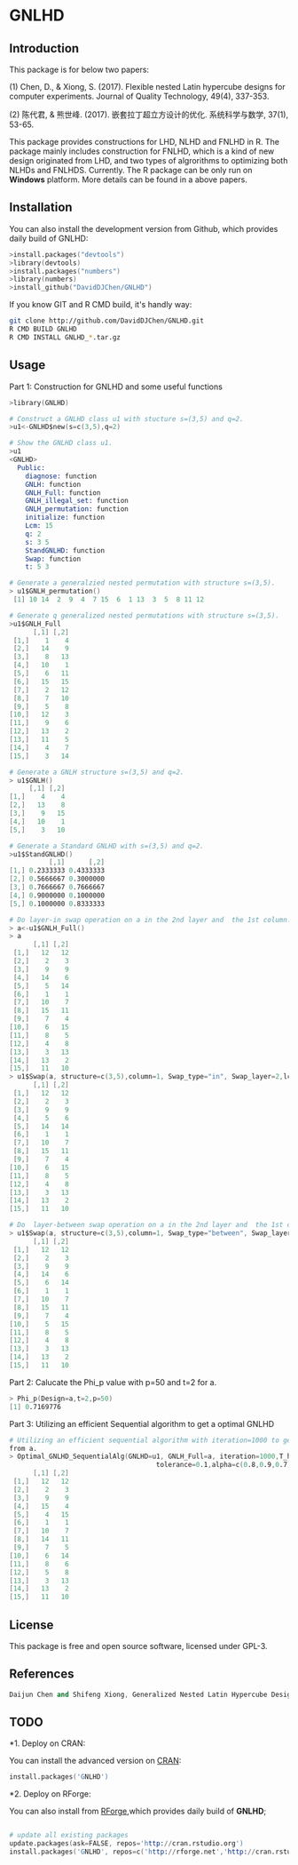# GNLHD
## Introduction
This package is for below two papers:

(1) Chen, D., & Xiong, S. (2017). Flexible nested Latin hypercube designs for computer experiments. Journal of Quality Technology, 49(4), 337-353.

(2) 陈代君, & 熊世峰. (2017). 嵌套拉丁超立方设计的优化. 系统科学与数学, 37(1), 53-65.

This package provides constructions for LHD, NLHD and FNLHD in R. The package  mainly includes
construction for FNLHD, which is a kind of new design originated from LHD, and two types of algrorithms to optimizing
both NLHDs and FNLHDS. Currently. The R package can be only run on **Windows** platform. More details can be found in a above papers.

## Installation
You can also install the development version from Github, which provides daily build of
GNLHD:

```s
>install.packages("devtools")
>library(devtools)
>install.packages("numbers")
>library(numbers)
>install_github("DavidDJChen/GNLHD")
```

If you know GIT and R CMD build, it's handly way:

```bash
git clone http://github.com/DavidDJChen/GNLHD.git
R CMD BUILD GNLHD
R CMD INSTALL GNLHD_*.tar.gz
```

## Usage
Part 1: Construction for GNLHD and some useful functions
```s
>library(GNLHD)

# Construct a GNLHD class u1 with stucture s=(3,5) and q=2.
>u1<-GNLHD$new(s=c(3,5),q=2)

# Show the GNLHD class u1.
>u1
<GNLHD>
  Public:
    diagnose: function
    GNLH: function
    GNLH_Full: function
    GNLH_illegal_set: function
    GNLH_permutation: function
    initialize: function
    Lcm: 15
    q: 2
    s: 3 5
    StandGNLHD: function
    Swap: function
    t: 5 3

# Generate a generalzied nested permutation with structure s=(3,5).
> u1$GNLH_permutation()
 [1] 10 14  2  9  4  7 15  6  1 13  3  5  8 11 12

# Generate q generalized nested permutations with structure s=(3,5).
>u1$GNLH_Full
      [,1] [,2]
 [1,]    1    4
 [2,]   14    9
 [3,]    8   13
 [4,]   10    1
 [5,]    6   11
 [6,]   15   15
 [7,]    2   12
 [8,]    7   10
 [9,]    5    8
[10,]   12    3
[11,]    9    6
[12,]   13    2
[13,]   11    5
[14,]    4    7
[15,]    3   14

# Generate a GNLH structure s=(3,5) and q=2.
> u1$GNLH()
     [,1] [,2]
[1,]    4    4
[2,]   13    8
[3,]    9   15
[4,]   10    1
[5,]    3   10

# Generate a Standard GNLHD with s=(3,5) and q=2.
>u1$StandGNLHD()
          [,1]      [,2]
[1,] 0.2333333 0.4333333
[2,] 0.5666667 0.3000000
[3,] 0.7666667 0.7666667
[4,] 0.9000000 0.1000000
[5,] 0.1000000 0.8333333

# Do layer-in swap operation on a in the 2nd layer and  the 1st column.
> a<-u1$GNLH_Full()
> a
      [,1] [,2]
 [1,]   12   12
 [2,]    2    3
 [3,]    9    9
 [4,]   14    6
 [5,]    5   14
 [6,]    1    1
 [7,]   10    7
 [8,]   15   11
 [9,]    7    4
[10,]    6   15
[11,]    8    5
[12,]    4    8
[13,]    3   13
[14,]   13    2
[15,]   11   10
> u1$Swap(a, structure=c(3,5),column=1, Swap_type="in", Swap_layer=2,lcm=15) 
      [,1] [,2]
 [1,]   12   12
 [2,]    2    3
 [3,]    9    9
 [4,]    5    6
 [5,]   14   14
 [6,]    1    1
 [7,]   10    7
 [8,]   15   11
 [9,]    7    4
[10,]    6   15
[11,]    8    5
[12,]    4    8
[13,]    3   13
[14,]   13    2
[15,]   11   10

# Do  layer-between swap operation on a in the 2nd layer and  the 1st column.
> u1$Swap(a, structure=c(3,5),column=1, Swap_type="between", Swap_layer=2,lcm=15) 
      [,1] [,2]
 [1,]   12   12
 [2,]    2    3
 [3,]    9    9
 [4,]   14    6
 [5,]    6   14
 [6,]    1    1
 [7,]   10    7
 [8,]   15   11
 [9,]    7    4
[10,]    5   15
[11,]    8    5
[12,]    4    8
[13,]    3   13
[14,]   13    2
[15,]   11   10
```
Part 2: Calucate the Phi_p value with p=50 and t=2 for a.

```s
> Phi_p(Design=a,t=2,p=50)
[1] 0.7169776
```

Part 3: Utilizing an efficient Sequential algorithm to get a optimal GNLHD

```s
# Utilizing an efficient sequential algorithm with iteration=1000 to get a optimal GNLHD
from a.
> Optimal_GNLHD_SequentialAlg(GNLHD=u1, GNLH_Full=a, iteration=1000,T_h_initial=0.1,M=100,J=6,t=2,p=50,
                                     tolerance=0.1,alpha=c(0.8,0.9,0.7))
      [,1] [,2]
 [1,]   12   12
 [2,]    2    3
 [3,]    9    9
 [4,]   15    4
 [5,]    4   15
 [6,]    1    1
 [7,]   10    7
 [8,]   14   11
 [9,]    7    5
[10,]    6   14
[11,]    8    6
[12,]    5    8
[13,]    3   13
[14,]   13    2
[15,]   11   10

```
## License

This package is free and open source software, licensed under GPL-3.

## References

```s
Daijun Chen and Shifeng Xiong, Generalized Nested Latin Hypercube Design and Its Optimization.
```

## TODO

*1. Deploy on CRAN:

You can install the advanced version on [CRAN](http://cran.r-project.org/package=GNLHD):

```s
install.packages('GNLHD')
```

*2. Deploy on RForge:

You can also install from [RForge](http://rforge.net/GNLHD/),which provides daily build of **GNLHD**;

```s

# update all existing packages
update.packages(ask=FALSE, repos='http://cran.rstudio.org')
install.packages('GNLHD', repos=c('http://rforge.net','http://cran.rstudio.org'),type='source')









